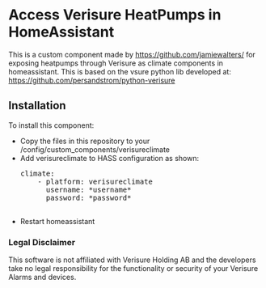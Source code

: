 # Access Verisure HeatPumps in HomeAssistant

This is a custom component made by https://github.com/jamiewalters/ for exposing heatpumps through Verisure as climate components in homeassistant.
This is based on the vsure python lib developed at: https://github.com/persandstrom/python-verisure

## Installation 

To install this component:

- Copy the files in this repository to your /config/custom_components/verisureclimate
- Add verisureclimate to HASS configuration as shown:
    <pre>climate:
      - platform: verisureclimate
        username: *username*
        password: *password*
    </pre>
- Restart homeassistant


### Legal Disclaimer
This software is not affiliated with Verisure Holding AB and the developers take no legal responsibility for the functionality or security of your Verisure Alarms and devices.
